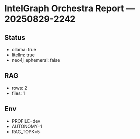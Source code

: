 # IntelGraph Orchestra Report — 20250829-2242

## Status

- ollama: true
- litellm: true
- neo4j_ephemeral: false

## RAG

- rows: 2
- files: 1

## Env

- PROFILE=dev
- AUTONOMY=1
- RAG_TOPK=5
